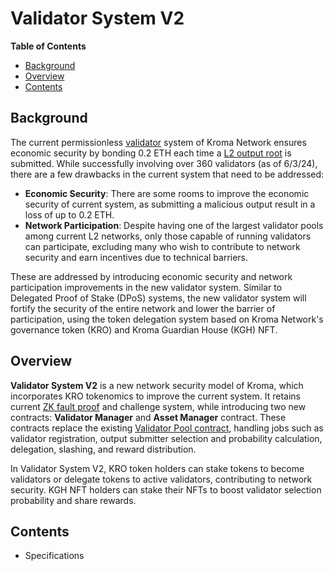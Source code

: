# Validator System V2

<!-- All glossary references in this file. -->
[g-l2-output]: ../glossary.md#l2-output-root
[g-validator]: ../glossary.md#validator
[g-zk-fault-proof]: ../glossary.md#zk-fault-proof
[g-validator-pool-contract]: ../glossary.md#validator-pool-contract

<!-- START doctoc generated TOC please keep comment here to allow auto update -->
<!-- DON'T EDIT THIS SECTION, INSTEAD RE-RUN doctoc TO UPDATE -->
**Table of Contents**

- [Background](#background)
- [Overview](#overview)
- [Contents](#contents)

<!-- END doctoc generated TOC please keep comment here to allow auto update -->

## Background

The current permissionless [validator][g-validator] system of Kroma Network ensures economic security by
bonding 0.2 ETH each time a [L2 output root][g-l2-output] is submitted. While successfully involving over 360
validators (as of 6/3/24), there are a few drawbacks in the current system that need to be addressed:

- **Economic Security**: There are some rooms to improve the economic security of current system, as submitting a
  malicious output result in a loss of up to 0.2 ETH.
- **Network Participation**: Despite having one of the largest validator pools among current L2 networks, only those
  capable of running validators can participate, excluding many who wish to contribute to network security and earn
  incentives due to technical barriers.

These are addressed by introducing economic security and network participation improvements in the new validator
system. Similar to Delegated Proof of Stake (DPoS) systems, the new validator system will fortify the security of the
entire network and lower the barrier of participation, using the token delegation system based on Kroma Network's
governance token (KRO) and Kroma Guardian House (KGH) NFT.

## Overview

**Validator System V2** is a new network security model of Kroma, which incorporates KRO tokenomics to improve the
current system. It retains current [ZK fault proof][g-zk-fault-proof] and challenge system, while introducing two
new contracts: **Validator Manager** and **Asset Manager** contract. These contracts replace the existing
[Validator Pool contract][g-validator-pool-contract], handling jobs such as validator registration, output submitter
selection and probability calculation, delegation, slashing, and reward distribution.

In Validator System V2, KRO token holders can stake tokens to become validators or delegate tokens to active
validators, contributing to network security. KGH NFT holders can stake their NFTs to boost validator selection
probability and share rewards.

## Contents

- Specifications